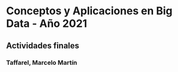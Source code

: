 # Conceptos y Aplicaciones en Big Data - Año 2021
## Actividades finales
### Taffarel, Marcelo Martín
